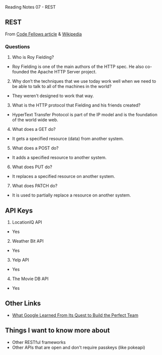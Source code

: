 Reading Notes 07 - REST

## REST

From [Code Fellows article](https://gist.github.com/brookr/5977550) & [Wikipedia](https://en.wikipedia.org/wiki/Hypertext_Transfer_Protocol)

### Questions

1. Who is Roy Fielding?
  - Roy Fielding is one of the main authors of the HTTP spec. He also co-founded the Apache HTTP Server project.
2. Why don’t the techniques that we use today work well when we need to be able to talk to all of the machines in the world?
  - They weren't designed to work that way.
3. What is the HTTP protocol that Fielding and his friends created?
  - HyperText Transfer Protocol is part of the IP model and is the foundation of the world wide web.
4. What does a GET do?
  - It gets a specified resource (data) from another system. 
5. What does a POST do?
  - It adds a specified resource to another system.
6. What does PUT do?
  - It replaces a specified resource on another system.
7. What does PATCH do?
  - It is used to partially replace a resource on another system.

## API Keys

1. LocationIQ API
  - Yes
2. Weather Bit API
  - Yes
3. Yelp API
  - Yes
4. The Movie DB API
  - Yes

## Other Links

- [What Google Learned From Its Quest to Build the Perfect Team](https://www.google.com/amp/mobile.nytimes.com/2016/02/28/magazine/what-google-learned-from-its-quest-to-build-the-perfect-team.amp.html)

## Things I want to know more about
- Other RESTful frameworks
- Other APIs that are open and don't require passkeys (like pokeapi)


